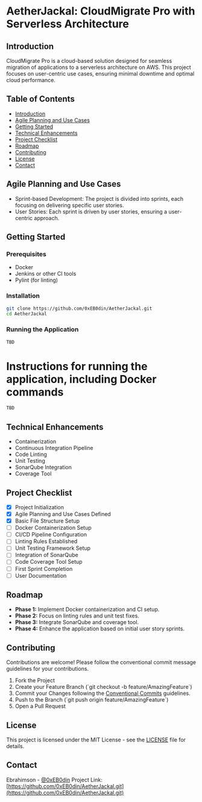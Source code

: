 
# AetherJackal: CloudMigrate Pro with Serverless Architecture

## Introduction
CloudMigrate Pro is a cloud-based solution designed for seamless migration of applications to a serverless architecture on AWS. This project focuses on user-centric use cases, ensuring minimal downtime and optimal cloud performance.

## Table of Contents
- [Introduction](#introduction)
- [Agile Planning and Use Cases](#agile-planning-and-use-cases)
- [Getting Started](#getting-started)
- [Technical Enhancements](#technical-enhancements)
- [Project Checklist](#project-checklist)
- [Roadmap](#roadmap)
- [Contributing](#contributing)
- [License](#license)
- [Contact](#contact)

## Agile Planning and Use Cases
- Sprint-based Development: The project is divided into sprints, each focusing on delivering specific user stories.
- User Stories: Each sprint is driven by user stories, ensuring a user-centric approach.

## Getting Started
### Prerequisites
- Docker
- Jenkins or other CI tools
- Pylint (for linting)

### Installation
```sh
git clone https://github.com/0xEB0din/AetherJackal.git
cd AetherJackal
```
### Running the Application
```sh
TBD
```
# Instructions for running the application, including Docker commands
```sh
TBD
```

## Technical Enhancements
- Containerization
- Continuous Integration Pipeline
- Code Linting
- Unit Testing
- SonarQube Integration
- Coverage Tool

## Project Checklist
- [x] Project Initialization
- [x] Agile Planning and Use Cases Defined
- [x] Basic File Structure Setup
- [ ] Docker Containerization Setup
- [ ] CI/CD Pipeline Configuration
- [ ] Linting Rules Established
- [ ] Unit Testing Framework Setup
- [ ] Integration of SonarQube
- [ ] Code Coverage Tool Setup
- [ ] First Sprint Completion
- [ ] User Documentation

## Roadmap
- **Phase 1:** Implement Docker containerization and CI setup.
- **Phase 2:** Focus on linting rules and unit test fixes.
- **Phase 3:** Integrate SonarQube and coverage tool.
- **Phase 4:** Enhance the application based on initial user story sprints.

## Contributing
Contributions are welcome! Please follow the conventional commit message guidelines for your contributions.

1. Fork the Project
2. Create your Feature Branch (\`git checkout -b feature/AmazingFeature\`)
3. Commit your Changes following the [Conventional Commits](https://www.conventionalcommits.org) guidelines.
4. Push to the Branch (\`git push origin feature/AmazingFeature\`)
5. Open a Pull Request

## License
This project is licensed under the MIT License - see the [LICENSE](LICENSE) file for details.

## Contact
Ebrahimson - [@0xEB0din](https://twitter.com/0xEB0din)
Project Link: [https://github.com/0xEB0din/AetherJackal.git](https://github.com/0xEB0din/AetherJackal.git)
